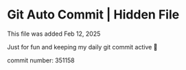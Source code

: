 # Git Auto Commit | Hidden File

This file was added Feb 12, 2025

Just for fun and keeping my daily git commit active 🤪

commit number: 351158
